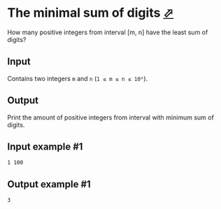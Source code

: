 # The minimal sum of digits [⬀](https://www.e-olymp.com/en/contests/9493/problems/83163)

How many positive integers from interval [m, n] have the least sum of digits?

## Input
Contains two integers `m` and `n` (`1 ≤ m ≤ n ≤ 10⁶`).

## Output
Print the amount of positive integers from interval with minimum sum of digits.

## Input example #1
```
1 100
```

## Output example #1
```
3
```

